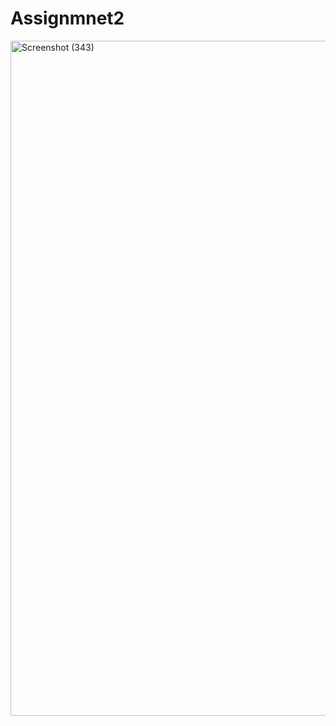 # Assignmnet2
<img width="1920" height="1080" alt="Screenshot (343)" src="https://github.com/user-attachments/assets/2c7a3bbc-3085-4cf4-a140-0d68298703a6" />
